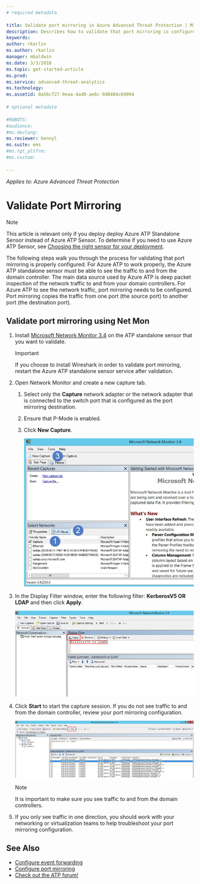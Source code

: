 ```yaml
---
# required metadata

title: Validate port mirroring in Azure Advanced Threat Protection | Microsoft Docs
description: Describes how to validate that port mirroring is configured correctly in Azure ATP
keywords:
author: rkarlin
ms.author: rkarlin
manager: mbaldwin
ms.date: 3/3/2018
ms.topic: get-started-article
ms.prod:
ms.service: advanced-threat-analytics
ms.technology:
ms.assetid: 0a56cf27-9eaa-4ad0-ae6c-9d0484c69094

# optional metadata

#ROBOTS:
#audience:
#ms.devlang:
ms.reviewer: bennyl
ms.suite: ems
#ms.tgt_pltfrm:
#ms.custom:

---
```


*Applies to: Azure Advanced Threat Protection*



# Validate Port Mirroring
> [!NOTE] 
> This article is relevant only if you deploy deploy Azure ATP Standalone Sensor instead of Azure ATP Sensor. To determine if you need to use Azure ATP Sensor, see [Choosing the right sensor for your deployment](atp-capacity-planning.md#choosing-the-right-sensor-type-for-your-deployment).
 
The following steps walk you through the process for validating that port mirroring is properly configured. For Azure ATP to work properly, the Azure ATP standalone sensor must be able to see the traffic to and from the domain controller. The main data source used by Azure ATP is deep packet inspection of the network traffic to and from your domain controllers. For Azure ATP to see the network traffic, port mirroring needs to be configured. Port mirroring copies the traffic from one port (the source port) to another port (the destination port).

## Validate port mirroring using Net Mon
1.  Install [Microsoft Network Monitor 3.4](http://www.microsoft.com/download/details.aspx?id=4865) on the ATP standalone sensor that you want to validate.

    > [!IMPORTANT]
    > If you choose to install Wireshark in order to validate port mirroring, restart the Azure ATP standalone sensor service after validation.

2.  Open Network Monitor and create a new capture tab.

    1.  Select only the **Capture** network adapter or the network adapter that is connected to the switch port that is configured as the port mirroring destination.

    2.  Ensure that P-Mode is enabled.

    3.  Click **New Capture**.

        ![Create new capture tab image](media/ATA-Port-Mirroring-Capture.jpg)

3.  In the Display Filter window, enter the following filter: **KerberosV5 OR LDAP** and then click **Apply**.

    ![Apply KerberosV5 or LDAP filter image](media/ATA-Port-Mirroring-filter-settings.jpg)

4.  Click **Start** to start the capture session. If you do not see traffic to and from the domain controller, review your port mirroring configuration.

    ![Start capture session image](media/ATA-Port-Mirroring-Capture-traffic.jpg)

    > [!NOTE]
    > It is important to make sure you see traffic to and from the domain controllers.
    

5.  If you only see traffic in one direction, you should work with your networking or virtualization teams to help troubleshoot your port mirroring configuration.

## See Also

- [Configure event forwarding](configure-event-forwarding.md)
- [Configure port mirroring](configure-port-mirroring.md)
- [Check out the ATP forum!](https://aka.ms/azureatpcommunity)
